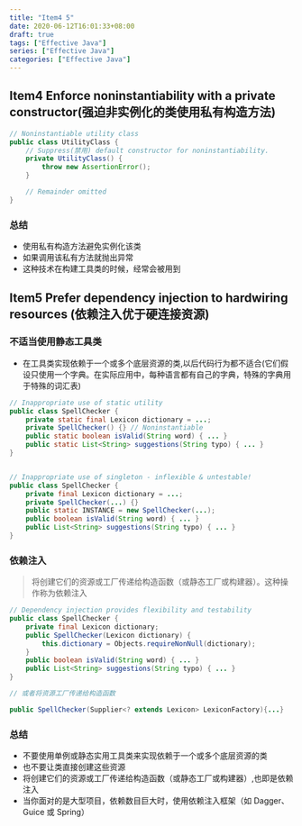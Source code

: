 ```yaml
---
title: "Item4 5"
date: 2020-06-12T16:01:33+08:00
draft: true
tags: ["Effective Java"]
series: ["Effective Java"]
categories: ["Effective Java"]
---
```


## Item4 Enforce noninstantiability with a private constructor(强迫非实例化的类使用私有构造方法)
```java
// Noninstantiable utility class
public class UtilityClass {
    // Suppress(禁用) default constructor for noninstantiability.
    private UtilityClass() {
        throw new AssertionError();
    }

    // Remainder omitted
}
```

### 总结
+ 使用私有构造方法避免实例化该类
+ 如果调用该私有方法就抛出异常
+ 这种技术在构建工具类的时候，经常会被用到

## Item5 Prefer dependency injection to hardwiring resources (依赖注入优于硬连接资源)

### 不适当使用静态工具类
+ 在工具类实现依赖于一个或多个底层资源的类,以后代码行为都不适合(它们假设只使用一个字典。在实际应用中，每种语言都有自己的字典，特殊的字典用于特殊的词汇表)
```java
// Inappropriate use of static utility
public class SpellChecker {
    private static final Lexicon dictionary = ...;
    private SpellChecker() {} // Noninstantiable
    public static boolean isValid(String word) { ... }
    public static List<String> suggestions(String typo) { ... }
}


// Inappropriate use of singleton - inflexible & untestable!
public class SpellChecker {
    private final Lexicon dictionary = ...;
    private SpellChecker(...) {}
    public static INSTANCE = new SpellChecker(...);
    public boolean isValid(String word) { ... }
    public List<String> suggestions(String typo) { ... }
}
```

### 依赖注入
> 将创建它们的资源或工厂传递给构造函数（或静态工厂或构建器）。这种操作称为依赖注入

```java
// Dependency injection provides flexibility and testability
public class SpellChecker {
    private final Lexicon dictionary;
    public SpellChecker(Lexicon dictionary) {
        this.dictionary = Objects.requireNonNull(dictionary);
    }
    public boolean isValid(String word) { ... }
    public List<String> suggestions(String typo) { ... }
}

// 或者将资源工厂传递给构造函数

public SpellChecker(Supplier<? extends Lexicon> LexiconFactory){...}
```

### 总结
+ 不要使用单例或静态实用工具类来实现依赖于一个或多个底层资源的类
+ 也不要让类直接创建这些资源
+ 将创建它们的资源或工厂传递给构造函数（或静态工厂或构建器）,也即是依赖注入
+ 当你面对的是大型项目，依赖数目巨大时，使用依赖注入框架（如 Dagger、Guice 或 Spring）
